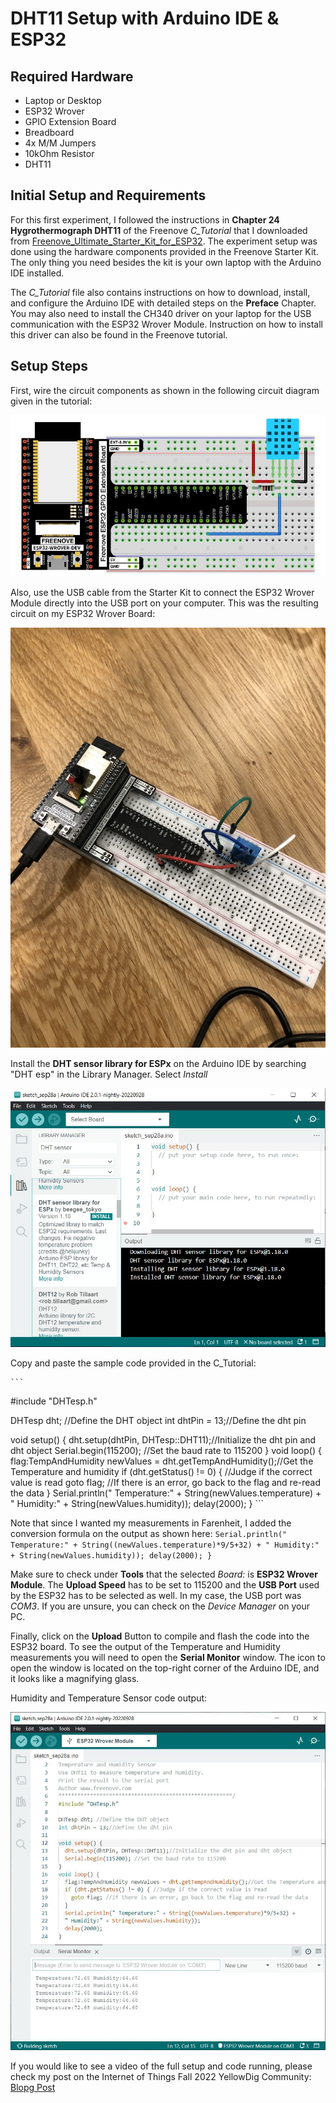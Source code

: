 # DHT11 Setup with Arduino IDE & ESP32 

## Required Hardware

- Laptop or Desktop
- ESP32 Wrover
- GPIO Extension Board
- Breadboard
- 4x M/M Jumpers
- 10kOhm Resistor 
- DHT11

## Initial Setup and Requirements

For this first experiment, I followed the instructions in **Chapter 24 Hygrothermograph DHT11** of the Freenove *C_Tutorial* that I downloaded from [Freenove_Ultimate_Starter_Kit_for_ESP32](https://github.com/Freenove/Freenove_Ultimate_Starter_Kit_for_ESP32). 
The experiment setup was done using the hardware components provided in the Freenove Starter Kit. The only thing you need besides the kit is your own laptop with the Arduino IDE installed. 

The *C_Tutorial* file also contains instructions on how to download, install, and configure the Arduino IDE with detailed steps on the **Preface** Chapter.
You may also need to install the CH340 driver on your laptop for the USB communication with the ESP32 Wrover Module. Instruction on how to install this driver can also be found in the Freenove tutorial.

## Setup Steps

First, wire the circuit components as shown in the following circuit diagram given in the tutorial:

![Circuit Diagram](https://github.com/HectorGBoissier/CSC8566_IOT_Fall2022/blob/Analog_Sensor_Tutorial/Analog_Sensor_Tutorial/images/1-Circuit%20Diagram.JPG)

Also, use the USB cable from the Starter Kit to connect the ESP32 Wrover Module directly into the USB port on your computer. 
This was the resulting circuit on my ESP32 Wrover Board:

![Circuit Picture](https://github.com/HectorGBoissier/CSC8566_IOT_Fall2022/blob/Analog_Sensor_Tutorial/Analog_Sensor_Tutorial/images/2-Circuit%20Diagram.jpg)

Install the **DHT sensor library for ESPx** on the Arduino IDE by searching "DHT esp" in the Library Manager. Select *Install*

![Library](https://github.com/HectorGBoissier/CSC8566_IOT_Fall2022/blob/Analog_Sensor_Tutorial/Analog_Sensor_Tutorial/images/0-Install%20library.JPG)

Copy and paste the sample code provided in the C_Tutorial: 

    ```
#include "DHTesp.h"

DHTesp dht; //Define the DHT object
int dhtPin = 13;//Define the dht pin

void setup() {
  dht.setup(dhtPin, DHTesp::DHT11);//Initialize the dht pin and dht object
  Serial.begin(115200); //Set the baud rate to 115200
}
void loop() {
  flag:TempAndHumidity newValues = dht.getTempAndHumidity();//Get the Temperature and humidity
  if (dht.getStatus() != 0) { //Judge if the correct value is read
    goto flag; //If there is an error, go back to the flag and re-read the data
  }
  Serial.println(" Temperature:" + String(newValues.temperature) +
  " Humidity:" + String(newValues.humidity));
  delay(2000);
}
    ```

Note that since I wanted my measurements in Farenheit, I added the conversion formula on the output as shown here: 
    ```
  Serial.println(" Temperature:" + String((newValues.temperature)*9/5+32) +
  " Humidity:" + String(newValues.humidity));
  delay(2000);
}
    ```

Make sure to check under **Tools** that the selected *Board:* is **ESP32 Wrover Module**. The **Upload Speed** has to be set to 115200 and the **USB Port** used by the ESP32 has to be selected as well. In my case, the USB port was *COM3*. If you are unsure, you can check on the *Device Manager* on your PC.

Finally, click on the **Upload** Button to compile and flash the code into the ESP32 board. To see the output of the Temperature and Humidity measurements you will need to open the **Serial Monitor** window. The icon to open the window is located on the top-right corner of the Arduino IDE, and it looks like a magnifying glass.

Humidity and Temperature Sensor code output:

![Serial Monitor](https://github.com/HectorGBoissier/CSC8566_IOT_Fall2022/blob/Analog_Sensor_Tutorial/Analog_Sensor_Tutorial/images/3-Arduino%20Running%20Output.JPG)

If you would like to see a video of the full setup and code running, please check my post on the Internet of Things Fall 2022 YellowDig Community: [Blopg Post](https://computing-sciences.yellowdig.app/community/62e2eacc-366d-319c-a96d-cf1e0b1d27ef?postId=47424135932456466)